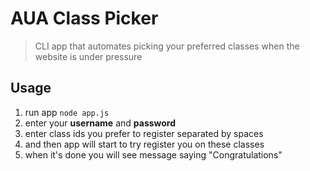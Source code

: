 # AUA Class Picker
> CLI app that automates picking your preferred classes when the website is under pressure
## Usage
1. run app `node app.js`
2. enter your **username** and **password**
3. enter class ids you prefer to register separated by spaces
4. and then app will start to try register you on these classes
5. when it's done you will see message saying "Congratulations"
